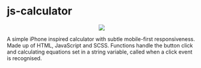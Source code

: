 # js-calculator
<p align="center">
  <img align="center" src="https://user-images.githubusercontent.com/86935457/177362234-9fa97572-6db6-4dc5-9be7-caa7a5ce8ad4.jpg" />
</p>

A simple iPhone inspired calculator with subtle mobile-first responsiveness. Made up of HTML, JavaScript and SCSS. Functions handle the button click and calculating equations set in a string variable, called when a click event is recognised.
